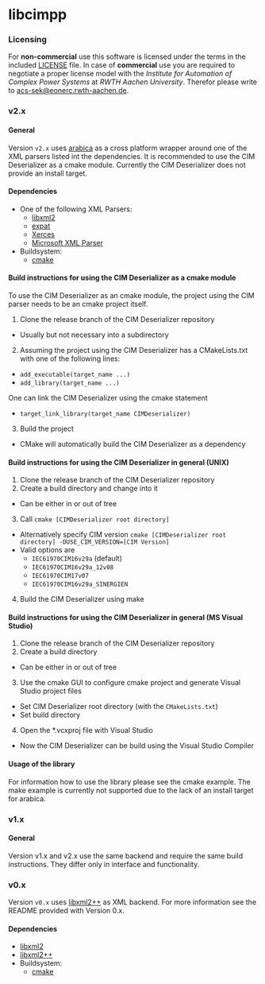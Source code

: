libcimpp
========

### Licensing
For **non-commercial** use this software is licensed under the terms in the included [LICENSE](LICENSE) file.
In case of **commercial** use you are required to negotiate a proper license model with the *Institute for Automation of Complex Power Systems* at *RWTH Aachen University*. Therefor please write to [acs-sek@eonerc.rwth-aachen.de](mailto:acs-sek@eonerc.rwth-aachen.de).

### v2.x
#### General
Version `v2.x` uses [arabica](http://www.jezuk.co.uk/cgi-bin/view/arabica) as a cross platform wrapper around one of the XML parsers listed int the dependencies.
It is recommended to use the CIM Deserializer as a cmake module.
Currently the CIM Deserializer does not provide an install target.

#### Dependencies
+ One of the following XML Parsers:
  + [libxml2](http://www.xmlsoft.org/)
  + [expat](http://expat.sourceforge.net/)
  + [Xerces](http://xerces.apache.org/xerces-c/)
  + [Microsoft XML Parser](https://support.microsoft.com/en-en/help/324460)
+ Buildsystem:
  + [cmake](https://cmake.org/)

#### Build instructions for using the CIM Deserializer as a cmake module
To use the CIM Deserializer as an cmake module, the project using the CIM parser needs to be an cmake project itself.

1. Clone the release branch of the CIM Deserializer repository
  + Usually but not necessary into a subdirectory
2. Assuming the project using the CIM Deserializer has a CMakeLists.txt with one of the following lines:
  + `add_executable(target_name ...)`
  + `add_library(target_name ...)`

  One can link the CIM Deserializer using the cmake statement
  + `target_link_library(target_name CIMDeserializer)`
3. Build the project
  + CMake will automatically build the CIM Deserializer as a dependency


#### Build instructions for using the CIM Deserializer in general (UNIX)
1. Clone the release branch of the CIM Deserializer repository
2. Create a build directory and change into it
  + Can be either in or out of tree
3. Call `cmake [CIMDeserializer root directory]`
  + Alternatively specify CIM version
  `cmake [CIMDeserializer root directory] -DUSE_CIM_VERSION=[CIM Version]`
  + Valid options are
    * `IEC61970CIM16v29a` (default)
    * `IEC61970CIM16v29a_12v08`
    * `IEC61970CIM17v07`
    * `IEC61970CIM16v29a_SINERGIEN`
4. Build the CIM Deserializer using make

#### Build instructions for using the CIM Deserializer in general (MS Visual Studio)
1. Clone the release branch of the CIM Deserializer repository
2. Create a build directory
  + Can be either in or out of tree
3. Use the cmake GUI to configure cmake project and generate Visual Studio project files
  + Set CIM Deserializer root directory (with the `CMakeLists.txt`)
  + Set build directory
4. Open the *.vcxproj file with Visual Studio
  + Now the CIM Deserializer can be build using the Visual Studio Compiler

#### Usage of the library
For information how to use the library please see the cmake example. The make example is currently not supported due to the lack of an install target for arabica.


### v1.x
#### General
Version v1.x and v2.x use the same backend and require the same build instructions. They differ only in interface and functionality.


### v0.x
Version `v0.x` uses [libxml2++](http://libxmlplusplus.sourceforge.net/) as XML backend. For more information see the README provided with Version 0.x.

#### Dependencies
+ [libxml2](http://www.xmlsoft.org/)
+ [libxml2++](http://libxmlplusplus.sourceforge.net/)
+ Buildsystem:
  + [cmake](https://cmake.org/)
